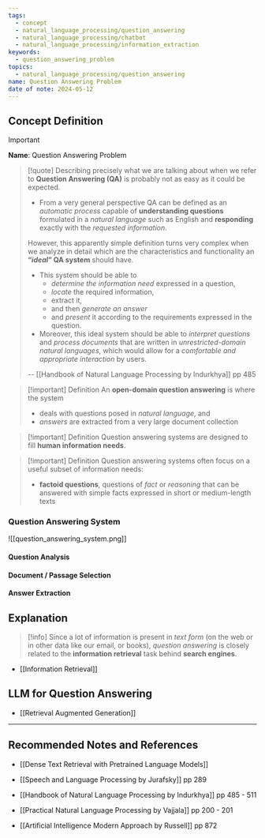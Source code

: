 ```yaml
---
tags:
  - concept
  - natural_language_processing/question_answering
  - natural_language_processing/chatbot
  - natural_language_processing/information_extraction
keywords:
  - question_answering_problem
topics:
  - natural_language_processing/question_answering
name: Question Answering Problem
date of note: 2024-05-12
---
```


## Concept Definition

>[!important]
>**Name**: Question Answering Problem

>[!quote]
>Describing precisely what we are talking about when we refer to **Question Answering (QA)** is probably not as easy as it could be expected. 
>- From a very general perspective QA can be defined as an *automatic process* capable of **understanding questions** formulated in a *natural language* such as English and **responding** exactly with the *requested information*. 
>  
>However, this apparently simple definition turns very complex when we analyze in detail which are the characteristics and functionality an **“*ideal*” QA system** should have. 
>- This system should be able to 
>	- *determine the information need* expressed in a question, 
>	- *locate* the required information, 
>	- extract it, 
>	- and then *generate an answer* 
>	- and *present* it according to the requirements expressed in the question. 
>- Moreover, this ideal system should be able to *interpret questions* and *process documents* that are written in *unrestricted-domain natural languages*, which would allow for a *comfortable and appropriate interaction* by users. 
>  
>-- [[Handbook of Natural Language Processing by Indurkhya]] pp 485  

>[!important] Definition
>An **open-domain question answering** is where the system 
>- deals with questions posed in *natural language*, and 
>- *answers* are extracted from a very large document collection


>[!important] Definition
>Question answering systems are designed to fill **human information needs**.

>[!important] Definition
>Question answering systems often focus on a useful subset of information needs:  
>- **factoid questions**, questions of *fact* or *reasoning* that can be answered with simple  facts expressed in short or medium-length texts


### Question Answering System

![[question_answering_system.png]]

#### Question Analysis


#### Document / Passage Selection


#### Answer Extraction



## Explanation

>[!info]
>Since a lot of information is present in *text form* (on the web or in other data like  our email, or books), *question answering* is closely related to the **information retrieval** task behind **search  engines**.

- [[Information Retrieval]]


## LLM for Question Answering

- [[Retrieval Augmented Generation]]


-----------
##  Recommended Notes and References

- [[Dense Text Retrieval with Pretrained Language Models]]


- [[Speech and Language Processing by Jurafsky]] pp 289
- [[Handbook of Natural Language Processing by Indurkhya]] pp 485 - 511
- [[Practical Natural Language Processing by Vajjala]] pp 200 - 201
- [[Artificial Intelligence Modern Approach by Russell]] pp 872